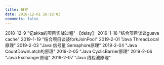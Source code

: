 ```yaml
---
title: 日程
date: 2018-12-01 16:18:03
comments: false
---
```

2018-12-9  "记akka的项目实战过程" 【delay】
2019-1-18  "结合项目谈谈guava cache"
2019-1-19  "结合项目谈谈forkJoinPool"
2019-2-01  "Java ThreadLocal原理"
2019-2-03  "Java 信号量 Semaphore原理"
2019-2-04  "Java CountDownLatch的原理"
2019-2-05  "Java CyclicBarrier原理"
2019-2-06  "Java Exchanger原理"
2019-2-07  "Java 线程池原理"

